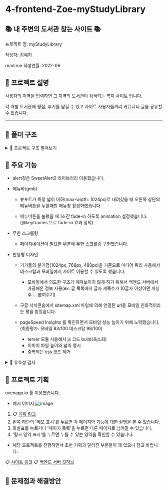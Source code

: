 # 4-frontend-Zoe-myStudyLibrary

## :books: 내 주변의 도서관 찾는 사이트 :books:

프로젝트 명: myStudyLibrary

작성자: 김예지

read.me 작성연월: 2022-06

## :pushpin: 프로젝트 설명

사용자의 지역을 입력하면 그 지역의 도서관이 검색되는 복지 사이트 입니다.

각 개별 도서관에 평점, 후기를 남길 수 있고 사이트 사용자들끼리 커뮤니티 글을 공유할 수 있습니다.

---
## 📁 폴더 구조



<details>
    <summary> 🧷 프로젝트 구조 펼쳐보기</summary>

```bash
├── controllers
│   ├── board.js
│   ├── library.js
│   └── user.js
├── customs
│   ├── buildJs.js # js 파일 빌드
│   ├── constant.js
│   └── dateTime.js
├── models # fetch 사용해서 정보 받아오는 메서드들 정의
│   ├── board.js
│   ├── comment.js
│   ├── library.js
│   ├── review.js
│   ├── user.js
│   └── wise_saying.js
├── routes
│   ├── board.js
│   ├── library.js
│   └── user.js
├── views
│   ├── build # 직접 빌드해서 사용하는 디렉토리로 github에는 업로드 하지 않는 디렉토리
│   ├── css
│   │   ├── common.css
│   │   ├── drop_out.css
│   │   ├── edit_contact.css
│   │   ├── edit_nickname.css
│   │   ├── edit_profileImage.css
│   │   ├── edit_pw.css
│   │   ├── free_board.css
│   │   ├── free_board_detail.css
│   │   ├── free_board.write.css
│   │   ├── home.css
│   │   ├── library.css
│   │   ├── library_detail.css
│   │   ├── login.css
│   │   ├── reset.css
│   │   ├── sign_up.css
│   │   ├── sign_up_guide.css
│   │   ├── terms.css
│   │   └── user_info.css
│   ├── html
│   │   ├── drop_out.html
│   │   ├── edit_contact.html
│   │   ├── edit_nickname.html
│   │   ├── edit_profileImage.html
│   │   ├── edit_pw.html
│   │   ├── free_board.html
│   │   ├── free_board_detail.html
│   │   ├── free_board.write.html
│   │   ├── home_login.html
│   │   ├── home_not_login.html
│   │   ├── library.html
│   │   ├── library_detail.html
│   │   ├── login.html
│   │   ├── sign_up.html
│   │   ├── sign_up_guide.html
│   │   ├── terms.html
│   │   └── user_info.html
│   ├── img # 해당 서비스에서 랜더링해줄 이미지 디렉토리
│   ├── js
│   │   ├── custom.js
│   │   ├── development_constant.js # 개발환경에서의 상수
│   │   ├── drop_out.js
│   │   ├── edit_contact.js
│   │   ├── edit_nickname.js
│   │   ├── edit_profileImage.js
│   │   ├── edit_pw.js
│   │   ├── footer.js
│   │   ├── free_board.js
│   │   ├── free_board_detail.js
│   │   ├── free_board.write.js
│   │   ├── header.js
│   │   ├── home_login.js
│   │   ├── home_not_login.js
│   │   ├── library.js
│   │   ├── library_detail.js
│   │   ├── login.js
│   │   ├── menu.js
│   │   ├── production_constant.js # 배포환경에서의 상수
│   │   ├── sign_up.js
│   │   ├── sign_up_guide.js
│   │   ├── sweet_alert2.js # sweetAlert2 라이브러리
│   │   └── terms.js
├── .env
├── .eslintrc
├── .gitignore
├── .prettierrc
├── app.js
├── package.json
├── package-lock.json
├── sitemap.xml 
└──  README.md
    # robots.txt 는 txt 파일을 따로 두지 않고 미들웨어에 바로 삽입해줬습니다.
```


<!-- summary 아래 한칸 공백 두고 내용 삽입 -->

</details>




## :orange_book: 주요 기능

* alert창은 SweetAlert2 라이브러리 이용했습니다.

* 메뉴바(gmb)

    * 뷰포트가 특정 넓이 이하(max-width: 1024px)로 내려갔을 때 오른쪽 상단의 메뉴버튼을 누를때만 메뉴창 활성화했습니다.
    
    * 메뉴버튼을 눌렀을 때 1초간 fade-in 하도록 animation 설정했습니다. (@keyframes 으로 fade-in 효과 정의)

* 무한 스크롤링
    
    * 페이지네이션이 필요한 부분에 무한 스크롤링 구현했습니다.

* 반응형 디자인
    
    * 기기들의 분기점(1024px, 768px, 480px)을 기준으로 미디어 쿼리 사용해서 데스크탑과 모바일에서 사이트 이용할 수 있도록 했습니다.
        * 모바일에서 의도한 구조가 깨져보이지 않게 하기 위해서 백엔드 서버에서 가공해온 정보 사용(ex. 글 목록에서 글자 제목수가 10글자 이상이면 파싱 후 ... 붙여주기) 
    
    * 구글 서치콘솔에서 sitemap.xml 파일에 의해 연결된 url들 모바일 친화적이라는 평을 받았습니다.
    
    * pageSpeed Insights 를 확인하면서 모바일 성능 높이기 위해 노력했습니다. (최종평가: 모바일 83/100 데스크탑 98/100)
        * terser 모듈 사용해서 js 코드 build(축소화)
        * 이미지 파일 높이와 넓이 명시
        * 중복되는 css 코드 제거
       

<details>
    <summary> 🧷 유효성 검사 </summary>
    
* 회원가입 이용약관 페이지에서 약관을 읽지 않을 시 '약관동의' 체크박스에 체크되지 않도록 함
    
* 회원가입, 유저 정보 수정 시 백엔드 서버에 요청하지 않고도 유효성 검사 해줄 수 있는 부분 유효성 체크        
    * 입력 전 툴팁 아이콘에 커서를 올리면 유효조건 체크 가능
    * 입력 시 정규표현식으로 입력값의 형식과 글자수 체크
    * 입력창의 배경을 분기처리해서 입력한 값이 유효한지 유효하지 않은지 가시적으로 구분 가능하도록 함
    
* 게시판 글,댓글, 도서관 후기 작성 및 수정 시 글자수 체크
* 게시글 해시태그 유효조건 툴팁을 통해 미리 확인 가능하고 입력 후 유효하지 않을 시 구체적으로 어떤 부분이 유효하지 않은지 알림 뜨도록 함
    * 조건1. 첫글자가 #이어야 유효
    * 조건2. #을 구분자로 파싱했을 때 배열 길이가 5개 이하여야 유효
    * 조건3. 하나의 배열 요소당 2~8글자 사이의 한국어로만 이루어져야만 유효
 
<!-- summary 아래 한칸 공백 두고 내용 삽입 -->

</details>

## :ledger: 프로젝트 기획

ovenapp.io 툴 이용했습니다.

* 예시 이미지
![image](https://user-images.githubusercontent.com/98700133/173318356-b076ce39-37cf-4abc-8ea7-c76c7eecfb4f.png)

1. :clipboard: [기획 링크](https://ovenapp.io/view/sM4TbEvWMLijyHLw5oZIhUubP99mgGUD/gHdLH)
2. 왼쪽 하단의 '메모 표시'를 누르면 각 페이지와 기능에 대한 설명을 볼 수 있습니다.
3. 화살표를 누르거나 '페이지 목록'을 누르면 다른 페이지로 넘어갈 수 있습니다.
4. '링크 영역 표시'를 누르면 누를 수 있는 영역을 확인할 수 있습니다.

* 해당 프로젝트를 진행하면서 초반 기획과 달라진 부분들이 꽤 있으니 참고 바랍니다.

:clipboard: [사이트 링크](https://mystudylibrary.pe.kr)
:clipboard: [백엔드 서버 깃허브](https://github.com/Zoe0631/4-backend-Zoe-myStudyLibrary)

## :green_book: 문제점과 해결방안
